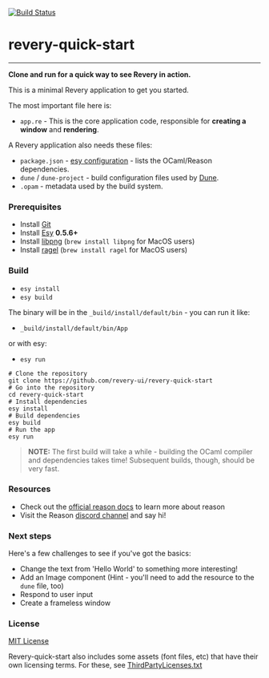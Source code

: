 [![Build Status](https://dev.azure.com/revery-ui/revery/_apis/build/status/revery-ui.revery-quick-start?branchName=master)](https://dev.azure.com/revery-ui/revery/_build/latest?definitionId=4?branchName=master)

# revery-quick-start

---

__Clone and run for a quick way to see Revery in action.__

This is a minimal Revery application to get you started.

The most important file here is:
- `app.re` - This is the core application code, responsible for __creating a window__ and __rendering__.

A Revery application also needs these files:
- `package.json` - [esy configuration]() - lists the OCaml/Reason dependencies.
- `dune` / `dune-project` - build configuration files used by [Dune](https://dune.readthedocs.io/en/latest/).
- `.opam` - metadata used by the build system.

### Prerequisites

- Install [Git](https://git-scm.com/)
- Install [Esy](https://esy.sh/) __0.5.6+__
- Install [libpng](http://www.libpng.org/pub/png/libpng.html) (`brew install libpng` for MacOS users)
- Install [ragel](http://www.colm.net/open-source/ragel/) (`brew install ragel` for MacOS users)

### Build

- `esy install`
- `esy build`

The binary will be in the `_build/install/default/bin` - you can run it like:

- `_build/install/default/bin/App`

or with esy:

- `esy run`

```
# Clone the repository
git clone https://github.com/revery-ui/revery-quick-start
# Go into the repository
cd revery-quick-start
# Install dependencies
esy install
# Build dependencies
esy build
# Run the app
esy run
```

> __NOTE:__ The first build will take a while - building the OCaml compiler and dependencies takes time! Subsequent builds, though, should be very fast.

### Resources

- Check out the [official reason docs](https://reasonml.github.io/docs/en/what-and-why) to learn more about reason
- Visit the Reason [discord channel](https://discordapp.com/invite/reasonml) and say hi!

### Next steps

Here's a few challenges to see if you've got the basics:

- Change the text from 'Hello World' to something more interesting!
- Add an Image component (Hint - you'll need to add the resource to the `dune` file, too)
- Respond to user input
- Create a frameless window

### License

[MIT License](LICENSE)

Revery-quick-start also includes some assets (font files, etc) that have their own licensing terms. For these, see [ThirdPartyLicenses.txt](ThirdPartyLicenses.txt)
